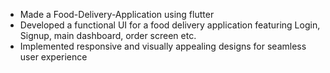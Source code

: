 * Made a Food-Delivery-Application using flutter
* Developed a functional UI for a food delivery application featuring Login, Signup, main dashboard, order screen
  etc.
* Implemented responsive and visually appealing designs for seamless user experience
